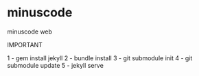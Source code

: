 minuscode
=========

minuscode web

IMPORTANT

1 - gem install jekyll
2 - bundle install
3 - git submodule init
4 - git submodule update
5 - jekyll serve
